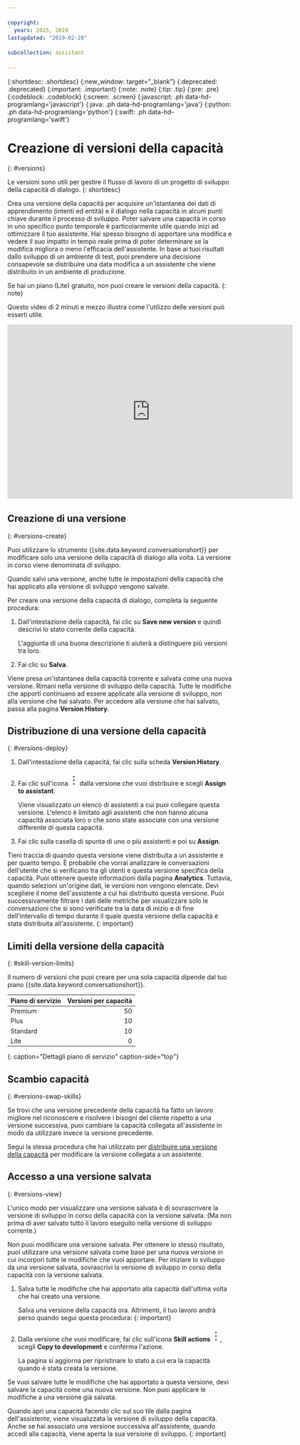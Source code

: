 ```yaml
---

copyright:
  years: 2015, 2019
lastupdated: "2019-02-28"

subcollection: assistant

---
```


{:shortdesc: .shortdesc}
{:new_window: target="_blank"}
{:deprecated: .deprecated}
{:important: .important}
{:note: .note}
{:tip: .tip}
{:pre: .pre}
{:codeblock: .codeblock}
{:screen: .screen}
{:javascript: .ph data-hd-programlang='javascript'}
{:java: .ph data-hd-programlang='java'}
{:python: .ph data-hd-programlang='python'}
{:swift: .ph data-hd-programlang='swift'}

# Creazione di versioni della capacità 
{: #versions}

Le versioni sono utili per gestire il flusso di lavoro di un progetto di sviluppo della capacità di dialogo.
{: shortdesc}

Crea una versione della capacità per acquisire un'istantanea dei dati di apprendimento (intenti ed entità) e il dialogo nella capacità in alcuni punti chiave durante il processo di sviluppo. Poter salvare una capacità in corso in uno specifico punto temporale è particolarmente utile quando inizi ad ottimizzare il tuo assistente. Hai spesso bisogno di apportare una modifica e vedere il suo impatto in tempo reale prima di poter determinare se la modifica migliora o meno l'efficacia dell'assistente. In base ai tuoi risultati dallo sviluppo di un ambiente di test, puoi prendere una decisione consapevole se distribuire una data modifica a un assistente che viene distribuito in un ambiente di produzione.

Se hai un piano (Lite) gratuito, non puoi creare le versioni della capacità.
{: note}

Questo video di 2 minuti e mezzo illustra come l'utilizzo delle versioni può esserti utile.

<iframe class="embed-responsive-item" id="youtubeplayer" title="Creazione delle versioni della capacità" type="text/html" width="640" height="390" src="https://www.youtube.com/embed/FDolnBxvcZ8" frameborder="0" webkitallowfullscreen mozallowfullscreen allowfullscreen> </iframe>

## Creazione di una versione
{: #versions-create}

Puoi utilizzare lo strumento {{site.data.keyword.conversationshort}} per modificare solo una versione della capacità di dialogo alla volta. La versione in corso viene denominata *di sviluppo*.

Quando salvi una versione, anche tutte le impostazioni della capacità che hai applicato alla versione di sviluppo vengono salvate.

Per creare una versione della capacità di dialogo, completa la seguente procedura:

1.  Dall'intestazione della capacità, fai clic su **Save new version** e quindi descrivi lo stato corrente della capacità.

    L'aggiunta di una buona descrizione ti aiuterà a distinguere più versioni tra loro.

1.  Fai clic su **Salva**.

Viene presa un'istantanea della capacità corrente e salvata come una nuova versione. Rimani nella versione di sviluppo della capacità. Tutte le modifiche che apporti continuano ad essere applicate alla versione di sviluppo, non alla versione che hai salvato. Per accedere alla versione che hai salvato, passa alla pagina **Version History**.

## Distribuzione di una versione della capacità
{: #versions-deploy}

1.  Dall'intestazione della capacità, fai clic sulla scheda **Version History**.
1.  Fai clic sull'icona ![Click to view actions](images/kebab-react.png) dalla versione che vuoi distribuire e scegli **Assign to assistant**.

    Viene visualizzato un elenco di assistenti a cui puoi collegare questa versione. L'elenco è limitato agli assistenti che non hanno alcuna capacità associata loro o che sono state associate con una versione differente di questa capacità.
1.  Fai clic sulla casella di spunta di uno o più assistenti e poi su **Assign**.

Tieni traccia di quando questa versione viene distribuita a un assistente e per quanto tempo. È probabile che vorrai analizzare le conversazioni dell'utente che si verificano tra gli utenti e questa versione specifica della capacità. Puoi ottenere queste informazioni dalla pagina **Analytics**. Tuttavia, quando selezioni un'origine dati, le versioni non vengono elencate. Devi scegliere il nome dell'assistente a cui hai distribuito questa versione. Puoi successivamente filtrare i dati delle metriche per visualizzare solo le conversazioni che si sono verificate tra la data di inizio e di fine dell'intervallo di tempo durante il quale questa versione della capacità è stata distribuita all'assistente.
{: important}

## Limiti della versione della capacità 
{: #skill-version-limits}

Il numero di versioni che puoi creare per una sola capacità dipende dal tuo piano {{site.data.keyword.conversationshort}}.

| Piano di servizio     | Versioni per capacità |
|------------------|-------------------:|
| Premium          |                 50 |
| Plus             |                 10 |
| Standard         |                 10 |
| Lite             |                  0 |
{: caption="Dettagli piano di servizio" caption-side="top"}

## Scambio capacità
{: #versions-swap-skills}

Se trovi che una versione precedente della capacità ha fatto un lavoro migliore nel riconoscere e risolvere i bisogni del cliente rispetto a una versione successiva, puoi cambiare la capacità collegata all'assistente in modo da utilizzare invece la versione precedente.

Segui la stessa procedura che hai utilizzato per [distribuire una versione della capacità](#versions-deploy) per modificare la versione collegata a un assistente.

## Accesso a una versione salvata
{: #versions-view}

L'unico modo per visualizzare una versione salvata è di sovrascrivere la versione di sviluppo in corso della capacità con la versione salvata. (Ma non prima di aver salvato tutto il lavoro eseguito nella versione di sviluppo corrente.)

Non puoi modificare una versione salvata. Per ottenere lo stesso risultato, puoi utilizzare una versione salvata come base per una nuova versione in cui incorpori tutte le modifiche che vuoi apportare. Per iniziare lo sviluppo da una versione salvata, sovrascrivi la versione di sviluppo in corso della capacità con la versione salvata.

1.  Salva tutte le modifiche che hai apportato alla capacità dall'ultima volta che hai creato una versione.

    Salva una versione della capacità ora. Altrimenti, il tuo lavoro andrà perso quando segui questa procedura:
    {: important}

1.  Dalla versione che vuoi modificare, fai clic sull'icona **Skill actions** ![Skill actions](images/kebab-react.png), scegli **Copy to development** e conferma l'azione.

    La pagina si aggiorna per ripristinare lo stato a cui era la capacità quando è stata creata la versione.

Se vuoi salvare tutte le modifiche che hai apportato a questa versione, devi salvare la capacità come una nuova versione. Non puoi applicare le modifiche a una versione già salvata.

Quando apri una capacità facendo clic sul suo tile dalla pagina dell'assistente, viene visualizzata la versione di sviluppo della capacità. Anche se hai associato una versione successiva all'assistente, quando accedi alla capacità, viene aperta la sua versione di sviluppo.
{: important}

